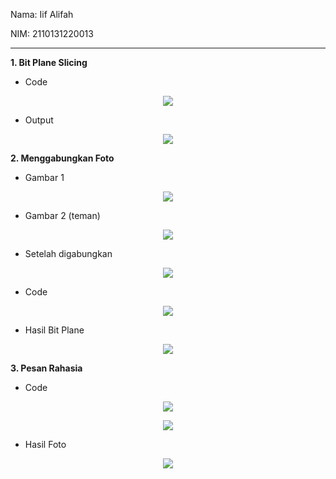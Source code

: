 Nama: Iif Alifah

NIM: 2110131220013

---

**1. Bit Plane Slicing**

- Code
<p align = "center"><img src = "img/img1.png">

- Output
<p align = "center"><img src = "img/img2.png">

**2. Menggabungkan Foto**
- Gambar 1
<p align = "center"><img src = "img/asli.jpg">

- Gambar 2 (teman)
<p align = "center"><img src = "img/gambardifana.png">

- Setelah digabungkan
<p align = "center"><img src = "img/img6.png">

- Code
<p align = "center"><img src = "img/img8.png">

- Hasil Bit Plane
<p align = "center"><img src = "img/img9.png">


**3. Pesan Rahasia**
- Code
<p align = "center"><img src = "img/img3.PNG">

<p align = "center"><img src = "img/img4.PNG">

- Hasil Foto
<p align = "center"><img src = "img/img5.PNG">




